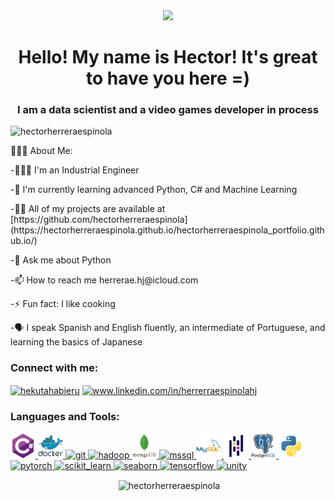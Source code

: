 <div id ="header" align="center">
    <img src="https://media.giphy.com/media/LR5ZBwZHv02lmpVoEU/giphy-downsized-large.gif" width= "200"/>
    <h1 align ="center"> Hello! My name is Hector! It's great to have you here =) </h1>
    <h3 align="center">I am a data scientist and a video games developer in process</h3>

<p align="left"> <img src="https://komarev.com/ghpvc/?username=hectorherreraespinola&label=Profile%20views&color=0e75b6&style=flat" alt="hectorherreraespinola" /> </p>


<p align="left">👨🏽‍💻 About Me: 
    
<p align="left">-👨🏽‍🎓 I'm an Industrial Engineer

<p align="left">-🌱 I'm currently learning advanced Python, C# and Machine Learning

<p align="left">-👨‍💻 All of my projects are available at [https://github.com/hectorherreraespinola](https://hectorherreraespinola.github.io/hectorherreraespinola_portfolio.github.io/)

<p align="left">-💬 Ask me about Python

<p align="left">-📫 How to reach me herrerae.hj@icloud.com

<p align="left">-⚡ Fun fact: I like cooking 

<p align="left">-🗣  I speak Spanish and English fluently, an intermediate of Portuguese, and learning the basics of Japanese

<h3 align="left">Connect with me:</h3>

<p align="left">

<p align="left">
<a href="https://twitter.com/hekutahabieru" target="blank"><img align="center" src="https://raw.githubusercontent.com/rahuldkjain/github-profile-readme-generator/master/src/images/icons/Social/twitter.svg" alt="hekutahabieru" height="30" width="40" /></a>
<a href="https://linkedin.com/in/www.linkedin.com/in/herrerraespinolahj" target="blank"><img align="center" src="https://raw.githubusercontent.com/rahuldkjain/github-profile-readme-generator/master/src/images/icons/Social/linked-in-alt.svg" alt="www.linkedin.com/in/herrerraespinolahj" height="30" width="40" /></a>
</p>

<h3 align="left">Languages and Tools:</h3>
<p align="left"> <a href="https://www.w3schools.com/cs/" target="_blank" rel="noreferrer"> <img src="https://raw.githubusercontent.com/devicons/devicon/master/icons/csharp/csharp-original.svg" alt="csharp" width="40" height="40"/> </a> <a href="https://www.docker.com/" target="_blank" rel="noreferrer"> <img src="https://raw.githubusercontent.com/devicons/devicon/master/icons/docker/docker-original-wordmark.svg" alt="docker" width="40" height="40"/> </a> <a href="https://git-scm.com/" target="_blank" rel="noreferrer"> <img src="https://www.vectorlogo.zone/logos/git-scm/git-scm-icon.svg" alt="git" width="40" height="40"/> </a> <a href="https://hadoop.apache.org/" target="_blank" rel="noreferrer"> <img src="https://www.vectorlogo.zone/logos/apache_hadoop/apache_hadoop-icon.svg" alt="hadoop" width="40" height="40"/> </a> <a href="https://www.mongodb.com/" target="_blank" rel="noreferrer"> <img src="https://raw.githubusercontent.com/devicons/devicon/master/icons/mongodb/mongodb-original-wordmark.svg" alt="mongodb" width="40" height="40"/> </a> <a href="https://www.microsoft.com/en-us/sql-server" target="_blank" rel="noreferrer"> <img src="https://www.svgrepo.com/show/303229/microsoft-sql-server-logo.svg" alt="mssql" width="40" height="40"/> </a> <a href="https://www.mysql.com/" target="_blank" rel="noreferrer"> <img src="https://raw.githubusercontent.com/devicons/devicon/master/icons/mysql/mysql-original-wordmark.svg" alt="mysql" width="40" height="40"/> </a> <a href="https://pandas.pydata.org/" target="_blank" rel="noreferrer"> <img src="https://raw.githubusercontent.com/devicons/devicon/2ae2a900d2f041da66e950e4d48052658d850630/icons/pandas/pandas-original.svg" alt="pandas" width="40" height="40"/> </a> <a href="https://www.postgresql.org" target="_blank" rel="noreferrer"> <img src="https://raw.githubusercontent.com/devicons/devicon/master/icons/postgresql/postgresql-original-wordmark.svg" alt="postgresql" width="40" height="40"/> </a> <a href="https://www.python.org" target="_blank" rel="noreferrer"> <img src="https://raw.githubusercontent.com/devicons/devicon/master/icons/python/python-original.svg" alt="python" width="40" height="40"/> </a> <a href="https://pytorch.org/" target="_blank" rel="noreferrer"> <img src="https://www.vectorlogo.zone/logos/pytorch/pytorch-icon.svg" alt="pytorch" width="40" height="40"/> </a> <a href="https://scikit-learn.org/" target="_blank" rel="noreferrer"> <img src="https://upload.wikimedia.org/wikipedia/commons/0/05/Scikit_learn_logo_small.svg" alt="scikit_learn" width="40" height="40"/> </a> <a href="https://seaborn.pydata.org/" target="_blank" rel="noreferrer"> <img src="https://seaborn.pydata.org/_images/logo-mark-lightbg.svg" alt="seaborn" width="40" height="40"/> </a> <a href="https://www.tensorflow.org" target="_blank" rel="noreferrer"> <img src="https://www.vectorlogo.zone/logos/tensorflow/tensorflow-icon.svg" alt="tensorflow" width="40" height="40"/> </a> <a href="https://unity.com/" target="_blank" rel="noreferrer"> <img src="https://www.vectorlogo.zone/logos/unity3d/unity3d-icon.svg" alt="unity" width="40" height="40"/> </a> </p>

<p align="left"> <p>&nbsp;<img align="center" src="https://github-readme-stats.vercel.app/api?username=hectorherreraespinola&show_icons=true&locale=en" alt="hectorherreraespinola" /></p>

    






